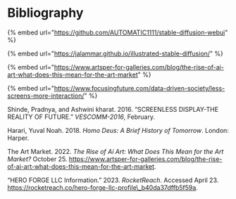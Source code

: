 # Bibliography

{% embed url="https://github.com/AUTOMATIC1111/stable-diffusion-webui" %}

{% embed url="https://jalammar.github.io/illustrated-stable-diffusion/" %}

{% embed url="https://www.artsper-for-galleries.com/blog/the-rise-of-ai-art-what-does-this-mean-for-the-art-market" %}

{% embed url="https://www.focusingfuture.com/data-driven-society/less-screens-more-interaction/" %}

Shinde, Pradnya, and Ashwini kharat. 2016. “SCREENLESS DISPLAY-THE REALITY OF FUTURE.” _VESCOMM-2016_, February.

Harari, Yuval Noah. 2018. _Homo Deus: A Brief History of Tomorrow_. London: Harper.

The Art Market. 2022. _The Rise of Ai Art: What Does This Mean for the Art Market?_ October 25. https://www.artsper-for-galleries.com/blog/the-rise-of-ai-art-what-does-this-mean-for-the-art-market.

“HERO FORGE LLC Information.” 2023. _RocketReach_. Accessed April 23. https://rocketreach.co/hero-forge-llc-profile\_b40da37dffb5f59a.

